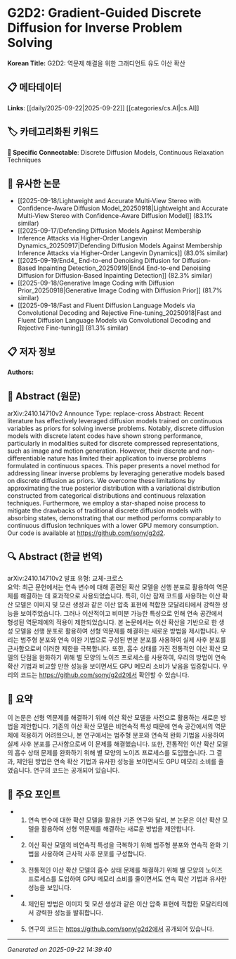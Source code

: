 # G2D2: Gradient-Guided Discrete Diffusion for Inverse Problem Solving

**Korean Title:** G2D2: 역문제 해결을 위한 그래디언트 유도 이산 확산

## 📋 메타데이터

**Links**: [[daily/2025-09-22|2025-09-22]] [[categories/cs.AI|cs.AI]]

## 🏷️ 카테고리화된 키워드
**🔗 Specific Connectable**: Discrete Diffusion Models, Continuous Relaxation Techniques

## 🔗 유사한 논문
- [[2025-09-18/Lightweight and Accurate Multi-View Stereo with Confidence-Aware Diffusion Model_20250918|Lightweight and Accurate Multi-View Stereo with Confidence-Aware Diffusion Model]] (83.1% similar)
- [[2025-09-17/Defending Diffusion Models Against Membership Inference Attacks via Higher-Order Langevin Dynamics_20250917|Defending Diffusion Models Against Membership Inference Attacks via Higher-Order Langevin Dynamics]] (83.0% similar)
- [[2025-09-19/End4_ End-to-end Denoising Diffusion for Diffusion-Based Inpainting Detection_20250919|End4 End-to-end Denoising Diffusion for Diffusion-Based Inpainting Detection]] (82.3% similar)
- [[2025-09-18/Generative Image Coding with Diffusion Prior_20250918|Generative Image Coding with Diffusion Prior]] (81.7% similar)
- [[2025-09-18/Fast and Fluent Diffusion Language Models via Convolutional Decoding and Rejective Fine-tuning_20250918|Fast and Fluent Diffusion Language Models via Convolutional Decoding and Rejective Fine-tuning]] (81.3% similar)

## 📋 저자 정보

**Authors:** 

## 📄 Abstract (원문)

arXiv:2410.14710v2 Announce Type: replace-cross 
Abstract: Recent literature has effectively leveraged diffusion models trained on continuous variables as priors for solving inverse problems. Notably, discrete diffusion models with discrete latent codes have shown strong performance, particularly in modalities suited for discrete compressed representations, such as image and motion generation. However, their discrete and non-differentiable nature has limited their application to inverse problems formulated in continuous spaces. This paper presents a novel method for addressing linear inverse problems by leveraging generative models based on discrete diffusion as priors. We overcome these limitations by approximating the true posterior distribution with a variational distribution constructed from categorical distributions and continuous relaxation techniques. Furthermore, we employ a star-shaped noise process to mitigate the drawbacks of traditional discrete diffusion models with absorbing states, demonstrating that our method performs comparably to continuous diffusion techniques with a lower GPU memory consumption. Our code is available at https://github.com/sony/g2d2.

## 🔍 Abstract (한글 번역)

arXiv:2410.14710v2 발표 유형: 교체-크로스  
요약: 최근 문헌에서는 연속 변수에 대해 훈련된 확산 모델을 선행 분포로 활용하여 역문제를 해결하는 데 효과적으로 사용되었습니다. 특히, 이산 잠재 코드를 사용하는 이산 확산 모델은 이미지 및 모션 생성과 같은 이산 압축 표현에 적합한 모달리티에서 강력한 성능을 보여주었습니다. 그러나 이산적이고 비미분 가능한 특성으로 인해 연속 공간에서 형성된 역문제에의 적용이 제한되었습니다. 본 논문에서는 이산 확산을 기반으로 한 생성 모델을 선행 분포로 활용하여 선형 역문제를 해결하는 새로운 방법을 제시합니다. 우리는 범주형 분포와 연속 이완 기법으로 구성된 변분 분포를 사용하여 실제 사후 분포를 근사함으로써 이러한 제한을 극복합니다. 또한, 흡수 상태를 가진 전통적인 이산 확산 모델의 단점을 완화하기 위해 별 모양의 노이즈 프로세스를 사용하여, 우리의 방법이 연속 확산 기법과 비교할 만한 성능을 보이면서도 GPU 메모리 소비가 낮음을 입증합니다. 우리의 코드는 https://github.com/sony/g2d2에서 확인할 수 있습니다.

## 📝 요약

이 논문은 선형 역문제를 해결하기 위해 이산 확산 모델을 사전으로 활용하는 새로운 방법을 제안합니다. 기존의 이산 확산 모델은 비연속적 특성 때문에 연속 공간에서의 역문제에 적용하기 어려웠으나, 본 연구에서는 범주형 분포와 연속적 완화 기법을 사용하여 실제 사후 분포를 근사함으로써 이 문제를 해결했습니다. 또한, 전통적인 이산 확산 모델의 흡수 상태 문제를 완화하기 위해 별 모양의 노이즈 프로세스를 도입했습니다. 그 결과, 제안된 방법은 연속 확산 기법과 유사한 성능을 보이면서도 GPU 메모리 소비를 줄였습니다. 연구의 코드는 공개되어 있습니다.

## 🎯 주요 포인트

- 1. 연속 변수에 대한 확산 모델을 활용한 기존 연구와 달리, 본 논문은 이산 확산 모델을 활용하여 선형 역문제를 해결하는 새로운 방법을 제안합니다.

- 2. 이산 확산 모델의 비연속적 특성을 극복하기 위해 범주형 분포와 연속적 완화 기법을 사용하여 근사적 사후 분포를 구성합니다.

- 3. 전통적인 이산 확산 모델의 흡수 상태 문제를 해결하기 위해 별 모양의 노이즈 프로세스를 도입하여 GPU 메모리 소비를 줄이면서도 연속 확산 기법과 유사한 성능을 보입니다.

- 4. 제안된 방법은 이미지 및 모션 생성과 같은 이산 압축 표현에 적합한 모달리티에서 강력한 성능을 발휘합니다.

- 5. 연구의 코드는 https://github.com/sony/g2d2에서 공개되어 있습니다.

---

*Generated on 2025-09-22 14:39:40*